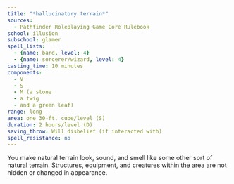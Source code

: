 ```yaml
---
title: "*hallucinatory terrain*"
sources:
  - Pathfinder Roleplaying Game Core Rulebook
school: illusion
subschool: glamer
spell_lists:
  - {name: bard, level: 4}
  - {name: sorcerer/wizard, level: 4}
casting_time: 10 minutes
components:
  - V
  - S
  - M (a stone
  - a twig
  - and a green leaf)
range: long
area: one 30-ft. cube/level (S)
duration: 2 hours/level (D)
saving_throw: Will disbelief (if interacted with)
spell_resistance: no
---
```


You make natural terrain look, sound, and smell like some other sort of natural terrain. Structures, equipment, and creatures within the area are not hidden or changed in appearance.

